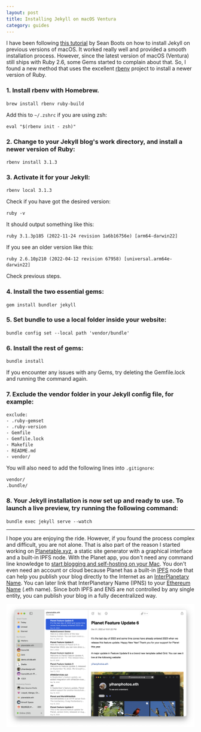 ```yaml
---
layout: post
title: Installing Jekyll on macOS Ventura
category: guides
---
```


I have been following [this tutorial](https://sboots.ca/2021/07/20/installing-jekyll-locally-on-macos-big-sur/) by Sean Boots on how to install Jekyll on previous versions of macOS. It worked really well and provided a smooth installation process. However, since the latest version of macOS (Ventura) still ships with Ruby 2.6, some Gems started to complain about that. So, I found a new method that uses the excellent [rbenv](https://github.com/rbenv/rbenv) project to install a newer version of Ruby.

### 1. Install rbenv with Homebrew.

```
brew install rbenv ruby-build
```

Add this to `~/.zshrc` if you are using zsh:

```
eval "$(rbenv init - zsh)"
```

### 2. Change to your Jekyll blog's work directory, and install a newer version of Ruby:

```
rbenv install 3.1.3
```

### 3. Activate it for your Jekyll:

```
rbenv local 3.1.3
```

Check if you have got the desired version:

```
ruby -v
```

It should output something like this:

```
ruby 3.1.3p185 (2022-11-24 revision 1a6b16756e) [arm64-darwin22]
```

If you see an older version like this:

```
ruby 2.6.10p210 (2022-04-12 revision 67958) [universal.arm64e-darwin22]
```

Check previous steps.

### 4. Install the two essential gems:

```
gem install bundler jekyll
```

### 5. Set bundle to use a local folder inside your website:

```
bundle config set --local path 'vendor/bundle'
```

### 6. Install the rest of gems:

```
bundle install
```

If you encounter any issues with any Gems, try deleting the Gemfile.lock and running the command again.

### 7. Exclude the vendor folder in your Jekyll config file, for example:

```
exclude:
- .ruby-gemset
- .ruby-version
- Gemfile
- Gemfile.lock
- Makefile
- README.md
- vendor/
```

You will also need to add the following lines into `.gitignore`:

```
vendor/
.bundle/
```

### 8. Your Jekyll installation is now set up and ready to use. To launch a live preview, try running the following command:

```
bundle exec jekyll serve --watch
```

---

I hope you are enjoying the ride. However, if you found the process complex and difficult, you are not alone. That is also part of the reason I started working on <a href="https://planetable.xyz/" target="_blank">Planetable.xyz</a>, a static site generator with a graphical interface and a built-in IPFS node. With the Planet app, you don't need any command line knowledge to <a href="https://planetable.xyz/guides/">start blogging and self-hosting on your Mac</a>. You don't even need an account or cloud because Planet has a built-in <a href="https://ipfs.io/" target="_blank">IPFS</a> node that can help you publish your blog directly to the Internet as an <a href="https://docs.ipfs.tech/concepts/ipns/" target="_blank">InterPlanetary Name</a>. You can later link that InterPlanetary Name (IPNS) to your <a href="https://ens.domains/" target="_blank">Ethereum Name</a> (.eth name). Since both IPFS and ENS are not controlled by any single entity, you can publish your blog in a fully decentralized way.

![](/images/planet-feature-update-6.png)
